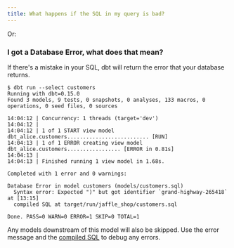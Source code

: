 ```yaml
---
title: What happens if the SQL in my query is bad?
---
```

Or:
### I got a Database Error, what does that mean?

If there's a mistake in your SQL, dbt will return the error that your database returns.
```shell-session
$ dbt run --select customers
Running with dbt=0.15.0
Found 3 models, 9 tests, 0 snapshots, 0 analyses, 133 macros, 0 operations, 0 seed files, 0 sources

14:04:12 | Concurrency: 1 threads (target='dev')
14:04:12 |
14:04:12 | 1 of 1 START view model dbt_alice.customers.......................... [RUN]
14:04:13 | 1 of 1 ERROR creating view model dbt_alice.customers................. [ERROR in 0.81s]
14:04:13 |
14:04:13 | Finished running 1 view model in 1.68s.

Completed with 1 error and 0 warnings:

Database Error in model customers (models/customers.sql)
  Syntax error: Expected ")" but got identifier `grand-highway-265418` at [13:15]
  compiled SQL at target/run/jaffle_shop/customers.sql

Done. PASS=0 WARN=0 ERROR=1 SKIP=0 TOTAL=1
```

Any models downstream of this model will also be skipped. Use the error message and the [compiled SQL](faqs/runs/checking-logs) to debug any errors.

